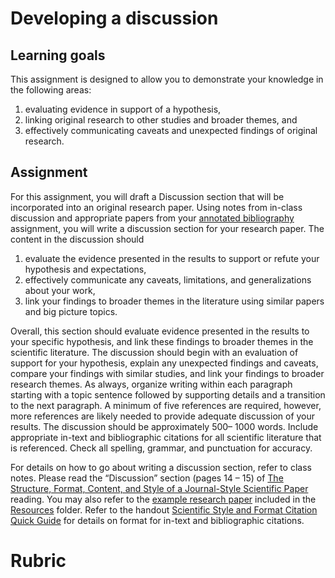 # Developing a discussion

## Learning goals

This assignment is designed to allow you to demonstrate your knowledge in the following areas:

1) evaluating evidence in support of a hypothesis,
2) linking original research to other studies and broader themes, and
3) effectively communicating caveats and unexpected findings of original research.

## Assignment

For this assignment, you will draft a Discussion section that will be incorporated into an original research paper. Using notes from in-class discussion and appropriate papers from your [annotated bibliography](annotated-bib.md) assignment, you will write a discussion section for your research paper. The content in the discussion should

1) evaluate the evidence presented in the results to support or refute your hypothesis and expectations,
2) effectively communicate any caveats, limitations, and generalizations about your work,
3) link your findings to broader themes in the literature using similar papers and big picture topics.

Overall, this section should evaluate evidence presented in the results to your specific hypothesis, and link these findings to broader themes in the scientific literature. The discussion should begin with an evaluation of support for your hypothesis, explain any unexpected findings and caveats, compare your findings with similar studies, and link your findings to broader research themes. As always, organize writing within each paragraph starting with a topic sentence followed by supporting details and a transition to the next paragraph. A minimum of five references are required, however, more references are likely needed to provide adequate discussion of your results. The discussion should be approximately 500– 1000 words. Include appropriate in-text and bibliographic citations for all scientific literature that is referenced. Check all spelling, grammar, and punctuation for accuracy. 

For details on how to go about writing a discussion section, refer to class notes. Please read the “Discussion” section (pages 14 – 15) of [The Structure, Format, Content, and Style of a Journal-Style Scientific Paper](http://jrtdd.com/wp-content/uploads/2018/05/How-to-Write-a-Paper-in-Scientific-Journal-Style-and-Format.pdf) reading. You may also refer to the [example research paper](../resources/example_final_report.pdf) included in the [Resources](../resources/) folder. Refer to the handout [Scientific Style and Format Citation Quick Guide](https://www.scientificstyleandformat.org/Tools/SSF-Citation-Quick-Guide.html) for details on format for in-text and bibliographic citations.

# Rubric

